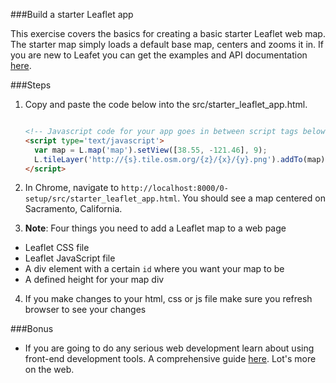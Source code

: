 ###Build a starter Leaflet app

This exercise covers the basics for creating a basic starter Leaflet web map.
The starter map simply loads a default base map, centers and zooms it in.
If you are new to Leafet you can get the examples and API documentation [here](http://leafletjs.com/).

###Steps

1. Copy and paste the code below into the src/starter_leaflet_app.html.

    ```html

    <!-- Javascript code for your app goes in between script tags below -->
    <script type='text/javascript'>
      var map = L.map('map').setView([38.55, -121.46], 9);
      L.tileLayer('http://{s}.tile.osm.org/{z}/{x}/{y}.png').addTo(map);
    </script>


    ```

2. In Chrome, navigate to `http://localhost:8000/0-setup/src/starter_leaflet_app.html`. You should see a map centered on Sacramento, California.

3. __Note__: Four things you need to add a Leaflet map to a web page

* Leaflet CSS file
* Leaflet JavaScript file
* A div element with a certain `id` where you want your map to be
* A defined height for your map div

4. If you make changes to your html, css or js file make sure you refresh browser to see your changes

###Bonus

* If you are going to do any serious web development learn about using front-end development tools. A comprehensive guide [here](https://www.gitbook.com/book/frontendmasters/front-end-handbook/details). Lot's more on the web.
